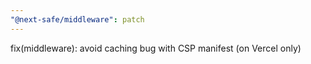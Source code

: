 ```yaml
---
"@next-safe/middleware": patch
---
```


fix(middleware): avoid caching bug with CSP manifest (on Vercel only)
